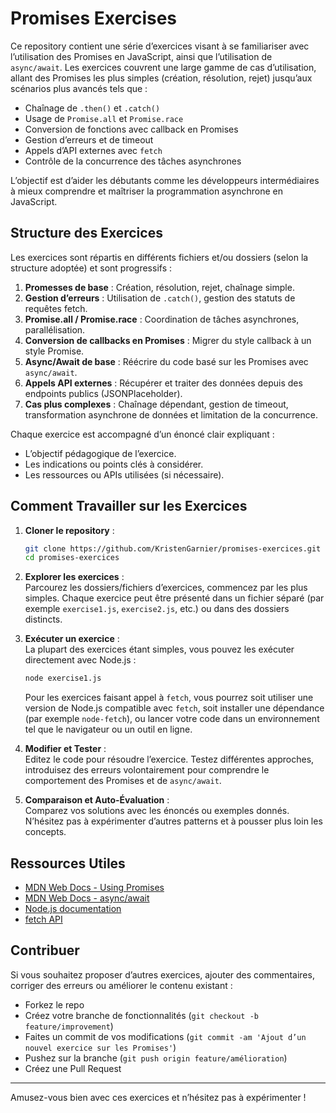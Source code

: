 
# Promises Exercises

Ce repository contient une série d’exercices visant à se familiariser avec l’utilisation des Promises en JavaScript, ainsi que l’utilisation de `async/await`. Les exercices couvrent une large gamme de cas d’utilisation, allant des Promises les plus simples (création, résolution, rejet) jusqu’aux scénarios plus avancés tels que :

- Chaînage de `.then()` et `.catch()`
- Usage de `Promise.all` et `Promise.race`
- Conversion de fonctions avec callback en Promises
- Gestion d’erreurs et de timeout
- Appels d’API externes avec `fetch`
- Contrôle de la concurrence des tâches asynchrones

L’objectif est d’aider les débutants comme les développeurs intermédiaires à mieux comprendre et maîtriser la programmation asynchrone en JavaScript.

## Structure des Exercices

Les exercices sont répartis en différents fichiers et/ou dossiers (selon la structure adoptée) et sont progressifs :

1. **Promesses de base** : Création, résolution, rejet, chaînage simple.
2. **Gestion d’erreurs** : Utilisation de `.catch()`, gestion des statuts de requêtes fetch.
3. **Promise.all / Promise.race** : Coordination de tâches asynchrones, parallélisation.
4. **Conversion de callbacks en Promises** : Migrer du style callback à un style Promise.
5. **Async/Await de base** : Réécrire du code basé sur les Promises avec `async/await`.
6. **Appels API externes** : Récupérer et traiter des données depuis des endpoints publics (JSONPlaceholder).
7. **Cas plus complexes** : Chaînage dépendant, gestion de timeout, transformation asynchrone de données et limitation de la concurrence.

Chaque exercice est accompagné d’un énoncé clair expliquant :

- L’objectif pédagogique de l’exercice.
- Les indications ou points clés à considérer.
- Les ressources ou APIs utilisées (si nécessaire).

## Comment Travailler sur les Exercices

1. **Cloner le repository** :  
   ```bash
   git clone https://github.com/KristenGarnier/promises-exercices.git
   cd promises-exercices
   ```
   
2. **Explorer les exercices** :  
   Parcourez les dossiers/fichiers d’exercices, commencez par les plus simples. Chaque exercice peut être présenté dans un fichier séparé (par exemple `exercise1.js`, `exercise2.js`, etc.) ou dans des dossiers distincts.
   
3. **Exécuter un exercice** :  
   La plupart des exercices étant simples, vous pouvez les exécuter directement avec Node.js :  
   ```bash
   node exercise1.js
   ```
   
   Pour les exercices faisant appel à `fetch`, vous pourrez soit utiliser une version de Node.js compatible avec `fetch`, soit installer une dépendance (par exemple `node-fetch`), ou lancer votre code dans un environnement tel que le navigateur ou un outil en ligne.

4. **Modifier et Tester** :  
   Editez le code pour résoudre l’exercice. Testez différentes approches, introduisez des erreurs volontairement pour comprendre le comportement des Promises et de `async/await`.
   
5. **Comparaison et Auto-Évaluation** :  
   Comparez vos solutions avec les énoncés ou exemples donnés. N’hésitez pas à expérimenter d’autres patterns et à pousser plus loin les concepts.

## Ressources Utiles

- [MDN Web Docs - Using Promises](https://developer.mozilla.org/fr/docs/Web/JavaScript/Guide/Using_promises)
- [MDN Web Docs - async/await](https://developer.mozilla.org/fr/docs/Learn/JavaScript/Asynchronous/Async_await)
- [Node.js documentation](https://nodejs.org/en/docs/)
- [fetch API](https://developer.mozilla.org/fr/docs/Web/API/Fetch_API)

## Contribuer

Si vous souhaitez proposer d’autres exercices, ajouter des commentaires, corriger des erreurs ou améliorer le contenu existant :

- Forkez le repo
- Créez votre branche de fonctionnalités (`git checkout -b feature/improvement`)
- Faites un commit de vos modifications (`git commit -am 'Ajout d’un nouvel exercice sur les Promises'`)
- Pushez sur la branche (`git push origin feature/amélioration`)
- Créez une Pull Request

---

Amusez-vous bien avec ces exercices et n’hésitez pas à expérimenter !
